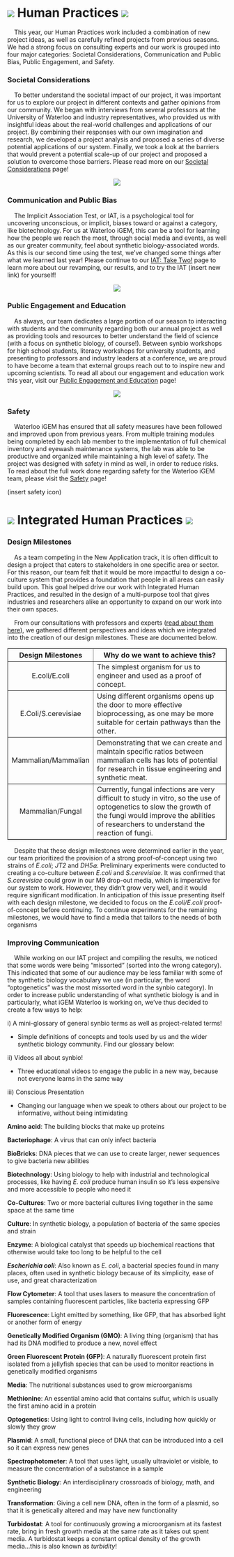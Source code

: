 # ![](http://2018.igem.org/wiki/images/e/ec/T--Waterloo--HP-silvermedal_small.png) Human Practices ![](http://2018.igem.org/wiki/images/e/ec/T--Waterloo--HP-silvermedal_small.png)

&nbsp;&nbsp;&nbsp;&nbsp;This year, our Human Practices work included a combination of new project ideas, as well as carefully refined projects from previous seasons. We had a strong focus on consulting experts and our work is grouped into four major categories: Societal Considerations, Communication and Public Bias, Public Engagement, and Safety. 

### Societal Considerations

&nbsp;&nbsp;&nbsp;&nbsp;To better understand the societal impact of our project, it was important for us to explore our project in different contexts and gather opinions from our community. We began with interviews from several professors at the University of Waterloo and industry representatives, who provided us with insightful ideas about the real-world challenges and applications of our project. By combining their responses with our own imagination and research, we developed a project analysis and proposed a series of diverse potential applications of our system. Finally, we took a look at the barriers that would prevent a potential scale-up of our project and proposed a solution to overcome those barriers.  Please read more on our [Societal Considerations](http://2018.igem.org/Team:Waterloo/Societal_Considerations) page!

<center><img src="http://2018.igem.org/wiki/images/8/89/T--Waterloo--HP-SC.png" /></center>

### Communication and Public Bias

&nbsp;&nbsp;&nbsp;&nbsp;The Implicit Association Test, or IAT, is a psychological tool for uncovering unconscious, or implicit, biases toward or against a category, like biotechnology.  For us at Waterloo iGEM, this can be a tool for learning how the people we reach the most, through social media and events, as well as our greater community, feel about synthetic biology-associated words. As this is our second time using the test, we’ve changed some things after what we learned last year!  Please continue to our [IAT: Take Two!](http://2018.igem.org/Team:Waterloo/Communication) page to learn more about our revamping, our results, and to try the IAT (insert new link) for yourself!

<center><img src="http://2018.igem.org/wiki/images/e/e7/T--Waterloo--HP-com_med.png" /></center>

### Public Engagement and Education

&nbsp;&nbsp;&nbsp;&nbsp;As always, our team dedicates a large portion of our season to interacting with students and the community regarding both our annual project as well as providing tools and resources to better understand the field of science (with a focus on synthetic biology, of course!). Between synbio workshops for high school students, literacy workshops for university students, and presenting to professors and industry leaders at a conference, we are proud to have become a team that external groups reach out to to inspire new and upcoming scientists. To read all about our engagement and education work this year, visit our [Public Engagement and Education](http://2018.igem.org/Team:Waterloo/Engagement) page!

<center><img src="http://2018.igem.org/wiki/images/3/34/T--Waterloo--hp-E%2BE2.png" /></center>

### Safety

&nbsp;&nbsp;&nbsp;&nbsp;Waterloo iGEM has ensured that all safety measures have been followed and improved upon from previous years. From multiple training modules being completed by each lab member to the implementation of full chemical inventory and eyewash maintenance systems, the lab was able to be productive and organized while maintaining a high level of safety. The project was designed with safety in mind as well, in order to reduce risks. To read about the full work done regarding safety for the Waterloo iGEM team, please visit the [Safety](http://2018.igem.org/Team:Waterloo/Safety) page!

(insert safety icon)

# ![](http://2018.igem.org/wiki/images/6/64/T--Waterloo--HP-goldmedal_small.png) Integrated Human Practices ![](http://2018.igem.org/wiki/images/6/64/T--Waterloo--HP-goldmedal_small.png)

### Design Milestones

&nbsp;&nbsp;&nbsp;&nbsp;As a team competing in the New Application track, it is often difficult to design a project that caters to stakeholders in one specific area or sector. For this reason, our team felt that it would be more impactful to design a co-culture system that provides a foundation that people in all areas can easily build upon. This goal helped drive our work with Integrated Human Practices, and resulted in the design of a multi-purpose tool that gives industries and researchers alike an opportunity to expand on our work into their own spaces. 

&nbsp;&nbsp;&nbsp;&nbsp;From our consultations with professors and experts ([read about them here](http://2018.igem.org/Team:Waterloo/Societal_Considerations)), we gathered different perspectives and ideas which we integrated into the creation of our design milestones. These are documented below.

<table style="width:100%" border="1"><tr><th><b></b>Design Milestones</th><th>Why do we want to achieve this?</th></th></tr><tr><td align="center">E.coli/E.coli</td><td align="left">The simplest organism for us to engineer and used as a proof of concept.</td></tr><tr><td align="center">E.Coli/S.cerevisiae</td><td align="left">Using different organisms opens up the door to more effective bioprocessing, as one may be more suitable for certain pathways than the other. </td></tr><tr><td align="center">Mammalian/Mammalian</td><td align="left">Demonstrating that we can create and maintain specific ratios between mammalian cells has lots of potential for research in tissue engineering and synthetic meat. </td></tr><tr><td align="center">Mammalian/Fungal</td><td align="left">Currently, fungal infections are very difficult to study in vitro, so the use of optogenetics to slow the growth of the fungi would improve the abilities of researchers to understand the reaction of fungi. </td></tr></table>

&nbsp;&nbsp;&nbsp;&nbsp;Despite that these design milestones were determined earlier in the year, our team prioritized the provision of a strong proof-of-concept using two strains of _E.coli_; _JT2_ and _DH5⍺_. Preliminary experiments were conducted to creating a co-culture between _E.coli_ and _S.cerevisiae_. It was confirmed that _S.cerevisiae_ could grow in our M9 drop-out media, which is imperative for our system to work. However, they didn’t grow very well, and it would require significant modification. In anticipation of this issue presenting itself with each design milestone, we decided to focus on the _E.coli/E.coli_ proof-of-concept before continuing. To continue experiments for the remaining milestones, we would have to find a media that tailors to the needs of both organisms

### Improving Communication

&nbsp;&nbsp;&nbsp;&nbsp;While working on our IAT project and compiling the results, we noticed that some words were being “missorted” (sorted into the wrong category). This indicated that some of our audience may be less familiar with some of the synthetic biology vocabulary we use (in particular, the word “optogenetics” was the most missorted word in the synbio category). In order to increase public understanding of what synthetic biology is and in particularly, what iGEM Waterloo is working on, we’ve thus decided to create a few ways to help:

i)  A mini-glossary of general synbio terms as well as project-related terms!

 * Simple definitions of concepts and tools used by us and the wider synthetic biology community. Find our glossary below:
 
ii)  Videos all about synbio!

 * Three educational videos to engage the public in a new way, because not everyone learns in the same way
 
iii)  Conscious Presentation

 * Changing our language when we speak to others about our project to be informative, without being intimidating<br>

**Amino acid**: The building blocks that make up proteins

**Bacteriophage**: A virus that can only infect bacteria

**BioBricks**: DNA pieces that we can use to create larger, newer sequences to give bacteria new abilities

**Biotechnology**: Using biology to help with industrial and technological processes, like having _E. coli_ produce human insulin so it’s less expensive and more accessible to people who need it

**Co-Cultures**: Two or more bacterial cultures living together in the same space at the same time

**Culture**: In synthetic biology, a population of bacteria of the same species and strain

**Enzyme**: A biological catalyst that speeds up biochemical reactions that otherwise would take too long to be helpful to the cell

**_Escherichia coli_**: Also known as _E. coli_, a bacterial species found in many places, often used in synthetic biology because of its simplicity, ease of use, and great characterization

**Flow Cytometer**: A tool that uses lasers to measure the concentration of samples containing fluorescent particles, like bacteria expressing GFP 

**Fluorescence**: Light emitted by something, like GFP,  that has absorbed light or another form of energy

**Genetically Modified Organism (GMO)**: A living thing (organism) that has had its DNA modified to produce a new, novel effect

**Green Fluorescent Protein (GFP)**: A naturally fluorescent protein first isolated from a jellyfish species that can be used to monitor reactions in genetically modified organisms

**Media**: The nutritional substances used to grow microorganisms

**Methionine**: An essential amino acid that contains sulfur, which is usually the first amino acid in a protein

**Optogenetics**: Using light to control living cells, including how quickly or slowly they grow

**Plasmid**: A small, functional piece of DNA that can be introduced into a cell so it can express new genes

**Spectrophotometer**: A tool that uses light, usually ultraviolet or visible, to measure the concentration of a substance in a sample

**Synthetic Biology**: An interdisciplinary crossroads of biology, math, and engineering

**Transformation**: Giving a cell new DNA, often in the form of a plasmid, so that it is genetically altered and may have new functionality

**Turbidostat**: A tool for continuously growing a microorganism at its fastest rate, bring in fresh growth media at the same rate as it takes out spent media. A turbidostat keeps a constant optical density of the growth media...this is also known as _turbidity_!


